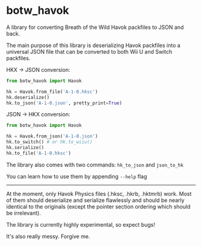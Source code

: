# botw_havok

A library for converting Breath of the Wild Havok packfiles to JSON and back.

The main purpose of this library is deserializing Havok packfiles into a universal JSON file that can be converted to both Wii U and Switch packfiles.

HKX -> JSON conversion:
```py
from botw_havok import Havok

hk = Havok.from_file('A-1-0.hksc')
hk.deserialize()
hk.to_json('A-1-0.json', pretty_print=True)
```

JSON -> HKX conversion:
```py
from botw_havok import Havok

hk = Havok.from_json('A-1-0.json')
hk.to_switch() # or hk.to_wiiu()
hk.serialize()
hk.to_file('A-1-0.hksc')
```

The library also comes with two commands: `hk_to_json` and `json_to_hk`

You can learn how to use them by appending `--help` flag

---

At the moment, only Havok Physics files (.hksc, .hkrb, .hktmrb) work. Most of them should deserialize and serialize flawlessly and should be nearly identical to the originals (except the pointer section ordering which should be irrelevant).

The library is currently highly experimental, so expect bugs!

It's also really messy. Forgive me.
